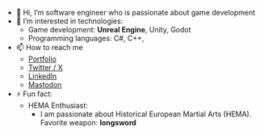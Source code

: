 - 👋 Hi, I’m software engineer who is passionate about game development
- 👀 I’m interested in technologies:
  - Game development: **Unreal Engine**, Unity, Godot
  - Programming languages: C#, C++,
- 📫 How to reach me
  - [Portfolio](https://janmesarc.online/ "My personal portfolio")
  - [Twitter / X](https://twitter.com/jame581)
  - [LinkedIn](https://www.linkedin.com/in/jan-mesarc/)
  - [Mastodon](https://mastodon.gamedev.place/@jame_581)
- ⚡ Fun fact:
  - HEMA Enthusiast:
    - I am passionate about Historical European Martial Arts (HEMA). Favorite weapon: **longsword**

<!---
jan-mesarc-fr/jan-mesarc-fr is a ✨ special ✨ repository because its `README.md` (this file) appears on your GitHub profile.
You can click the Preview link to take a look at your changes.
--->
